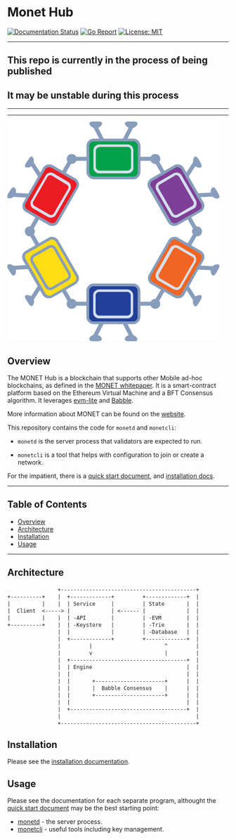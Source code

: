 # Monet Hub

[![Documentation Status](https://readthedocs.org/projects/monetd/badge/?version=latest)](https://monetd.readthedocs.io/en/latest/?badge=latest)
[![Go Report](https://goreportcard.com/badge/github.com/mosaicnetworks/monetd)](https://goreportcard.com/report/github.com/mosaicnetworks/monetd)
[![License: MIT](https://img.shields.io/badge/License-MIT-yellow.svg)](https://opensource.org/licenses/MIT)

----

## This repo is currently in the process of being published
## It may be unstable during this process

----
----

![Monet Logo](docs/assets/monet_logo.png)

## Overview

The MONET Hub is a blockchain that supports other Mobile ad-hoc blockchains, as 
defined in the [MONET whitepaper](http://bit.ly/monet-whitepaper). It is a 
smart-contract platform based on the Ethereum Virtual Machine and a BFT 
Consensus algorithm. It leverages 
[evm-lite](https://github.com/mosaicnetworks/evm-lite) and 
[Babble](https://github.com/mosaicnetworks/babble).

More information about MONET can be found on the [website](https://monet.network/about.html).

This repository contains the code for `monetd` and `monetcli`:

- `monetd` is the server process that validators are expected to run.

- `monetcli` is a tool that helps with configuration to join or create a
  network.

For the impatient, there is a 
[quick start document](https://monetd.readthedocs.io/en/latest/README.html#quick-start), 
and [installation docs](https://monetd.readthedocs.io/en/latest/install.html).

----

## Table of Contents

+ [Overview](#overview)
+ [Architecture](#architecture)
+ [Installation](#installation)
+ [Usage](#usage)

----

## Architecture

```
                +-------------------------------------------+
+----------+    |  +-------------+         +-------------+  |       
|          |    |  | Service     |         | State       |  |
|  Client  <-----> |             | <------ |             |  |
|          |    |  | -API        |         | -EVM        |  |
+----------+    |  | -Keystore   |         | -Trie       |  |
                |  |             |         | -Database   |  |
                |  +-------------+         +-------------+  |
                |         |                       ^         |     
                |         v                       |         |
                |  +-------------------------------------+  |
                |  | Engine                              |  |
                |  |                                     |  |
                |  |       +----------------------+      |  |
                |  |       |  Babble Consensus    |      |  |
                |  |       +----------------------+      |  |
                |  |                                     |  |
                |  +-------------------------------------+  |
                |                                           |
                +-------------------------------------------+

```

## Installation

Please see the [installation documentation](https://monetd.readthedocs.io/en/latest/install.html).

## Usage

Please see the documentation for each separate program, althought the [quick start document](https://monetd.readthedocs.io/en/latest/README.html) may be the best starting point:

- [monetd](https://monetd.readthedocs.io/en/latest/monetd.html) - the server process.
- [monetcli](https://monetd.readthedocs.io/en/latest/monetcli.html) - useful tools including key management. 
